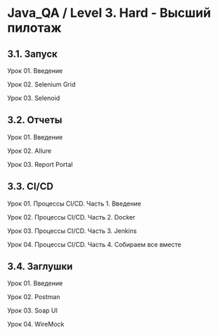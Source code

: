 # Java_QA / Level 3. Hard - Высший пилотаж

## 3.1. Запуск

Урок 01. Введение

Урок 02. Selenium Grid

Урок 03. Selenoid

## 3.2. Отчеты

Урок 01. Введение

Урок 02. Allure

Урок 03. Report Portal

## 3.3. CI/CD

Урок 01. Процессы CI/CD. Часть 1. Введение

Урок 02. Процессы CI/CD. Часть 2. Docker

Урок 03. Процессы CI/CD. Часть 3. Jenkins

Урок 04. Процессы CI/CD. Часть 4. Собираем все вместе

## 3.4. Заглушки

Урок 01. Введение

Урок 02. Postman

Урок 03. Soap UI

Урок 04. WireMock
